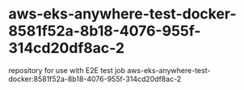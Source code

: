 # aws-eks-anywhere-test-docker-8581f52a-8b18-4076-955f-314cd20df8ac-2
repository for use with E2E test job aws-eks-anywhere-test-docker:8581f52a-8b18-4076-955f-314cd20df8ac-2
